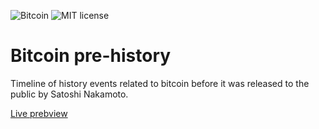 ![Bitcoin](https://img.shields.io/badge/bitcoin-btc-orange) ![MIT license](https://img.shields.io/badge/license-MIT-blue)

# Bitcoin pre-history

Timeline of history events related to bitcoin before it was released to the public by Satoshi Nakamoto.

[Live prebview](https://btc.onosendai.eu/prehistory)
